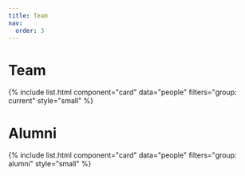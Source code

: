 ```yaml
---
title: Team
nav:
  order: 3
---
```


# Team

{% include list.html component="card" data="people" filters="group: current" style="small" %}

# Alumni

{% include list.html component="card" data="people" filters="group: alumni" style="small" %}
